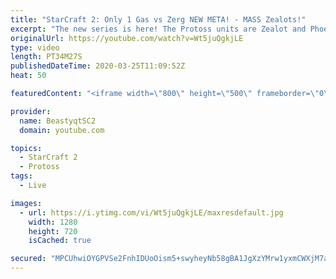```yaml
---
title: "StarCraft 2: Only 1 Gas vs Zerg NEW META! - MASS Zealots!"
excerpt: "The new series is here! The Protoss units are Zealot and Phoenix - take us to Grandmaster baby!  #ZealotPheonix #Beastyqt #StarCraft2 #SC2  Feel free to let me know if you have any suggestions for future videos. I hope you guys enjoy this one!  Check out my stream on Twitch if you enjoy my YouTube content."
originalUrl: https://youtube.com/watch?v=Wt5juQgkjLE
type: video
length: PT34M27S
publishedDateTime: 2020-03-25T11:09:52Z
heat: 50

featuredContent: "<iframe width=\"800\" height=\"500\" frameborder=\"0\" src=\"https://www.youtube.com/embed/Wt5juQgkjLE\" allow=\"accelerometer; autoplay; encrypted-media; gyroscope; picture-in-picture\" allowfullscreen></iframe>"

provider:
  name: BeastyqtSC2
  domain: youtube.com

topics:
  - StarCraft 2
  - Protoss
tags:
  - Live

images:
  - url: https://i.ytimg.com/vi/Wt5juQgkjLE/maxresdefault.jpg
    width: 1280
    height: 720
    isCached: true

secured: "MPCUhwiOYGPVSe2FnhIDUoOism5+swyheyNb58gBA1JgXzYMrw1yxmCWXjM7a3pNSXIks6TMQetGSM1Fo6kExPpXwE+c5EMIXQRA11vxvE4ofUW+4tf3jZEyrLaSc23C0LR8U6S2w3nbDj3cv2Q2C+vn2IcnqSPDTqaGkhma5NFtwOs4AH+hbdgcDTY7Jh1/WNc0RH8Tl536zcbPbVr2Sny4ZgvllnlGLVwGMS8jX2mdE0yyvJPbucGfDuXYBhl+aZTfmrBE149wdVSFJ5pd0pfrEM6BeTgAvvZi6yVBBjLStr7c3eXDnbEfJEsr9cCXTf48rcPKXnM4+EnRkPZePWmz+yiVCIQtbnh6qITm5d7IV3BHXfTSA/cVSBKT5NCbTrkTv2kMLo7L0LCua93dAJu7PgSxCKRHsy/wwNQzRRg=;fgaKu3eAALgmLFCRQZMYwg=="
---
```


